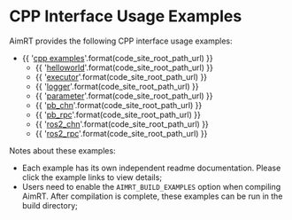 # CPP Interface Usage Examples

AimRT provides the following CPP interface usage examples:

- {{ '[cpp examples]({}/src/examples/cpp)'.format(code_site_root_path_url) }}
  - {{ '[helloworld]({}/src/examples/cpp/helloworld)'.format(code_site_root_path_url) }}
  - {{ '[executor]({}/src/examples/cpp/executor)'.format(code_site_root_path_url) }}
  - {{ '[logger]({}/src/examples/cpp/logger)'.format(code_site_root_path_url) }}
  - {{ '[parameter]({}/src/examples/cpp/parameter)'.format(code_site_root_path_url) }}
  - {{ '[pb_chn]({}/src/examples/cpp/pb_chn)'.format(code_site_root_path_url) }}
  - {{ '[pb_rpc]({}/src/examples/cpp/pb_rpc)'.format(code_site_root_path_url) }}
  - {{ '[ros2_chn]({}/src/examples/cpp/ros2_chn)'.format(code_site_root_path_url) }}
  - {{ '[ros2_rpc]({}/src/examples/cpp/ros2_rpc)'.format(code_site_root_path_url) }}

Notes about these examples:
- Each example has its own independent readme documentation. Please click the example links to view details;
- Users need to enable the `AIMRT_BUILD_EXAMPLES` option when compiling AimRT. After compilation is complete, these examples can be run in the build directory;